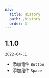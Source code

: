 ```yaml
---
nav:
  title: History
  path: /history
  order: 3
---
```


## 1.1.0

`2022-04-11`

- 添加组件 `Button`
- 添加组件 `Space`
